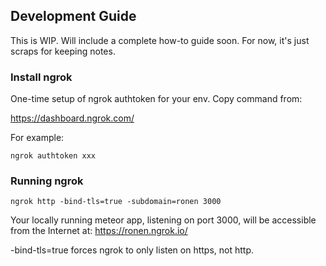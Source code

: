 ## Development Guide

This is WIP. Will include a complete how-to guide soon. For now, it's just scraps for keeping notes.

### Install ngrok

One-time setup of ngrok authtoken for your env. Copy command from:

https://dashboard.ngrok.com/

For example:

```
ngrok authtoken xxx
```

### Running ngrok

```
ngrok http -bind-tls=true -subdomain=ronen 3000
```

Your locally running meteor app, listening on port 3000, will be accessible from the Internet at: https://ronen.ngrok.io/

-bind-tls=true forces ngrok to only listen on https, not http.

